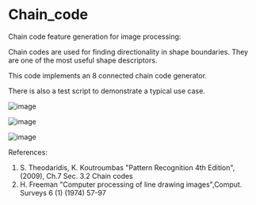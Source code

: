 # Chain_code
Chain code feature generation for image processing:

Chain codes are used for finding directionality in shape boundaries. They are one of the most useful shape descriptors.

This code implements an 8 connected chain code generator. 

There is also a test script to demonstrate a typical use case.

![image](https://user-images.githubusercontent.com/40482921/237025250-1b78868a-aeb7-47e6-8fd7-77551bc06036.png)

![image](https://user-images.githubusercontent.com/40482921/236975640-035b0ac0-f737-45d5-bd32-b69d1e4cb701.png)

![image](https://user-images.githubusercontent.com/40482921/236995866-20d19285-e8ac-49ac-ba60-9942fcf97201.png)


References:
1. S. Theodaridis, K. Koutroumbas "Pattern Recognition 4th Edition", (2009), Ch.7 Sec. 3.2 Chain codes
2. H. Freeman "Computer processing of line drawing images",Comput. Surveys 6 (1) (1974) 57-97
